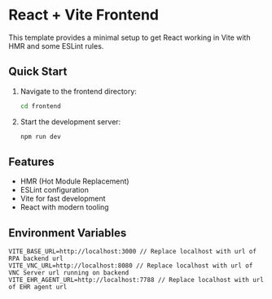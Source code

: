 # React + Vite Frontend

This template provides a minimal setup to get React working in Vite with HMR and some ESLint rules.

## Quick Start

1. Navigate to the frontend directory:

   ```bash
   cd frontend
   ```

2. Start the development server:
   ```bash
   npm run dev
   ```

## Features

- HMR (Hot Module Replacement)
- ESLint configuration
- Vite for fast development
- React with modern tooling

## Environment Variables

```
VITE_BASE_URL=http://localhost:3000 // Replace localhost with url of RPA backend url
VITE_VNC_URL=http://localhost:8080 // Replace localhost with url of VNC Server url running on backend
VITE_EHR_AGENT_URL=http://localhost:7788 // Replace localhost with url of EHR agent url
```
